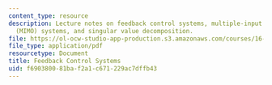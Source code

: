 ```yaml
---
content_type: resource
description: Lecture notes on feedback control systems, multiple-input multiple-output
  (MIMO) systems, and singular value decomposition.
file: https://ol-ocw-studio-app-production.s3.amazonaws.com/courses/16-323-principles-of-optimal-control-spring-2008/f690380081baf2a1c671229ac7dffb43_lec14.pdf
file_type: application/pdf
resourcetype: Document
title: Feedback Control Systems
uid: f6903800-81ba-f2a1-c671-229ac7dffb43
---
```


